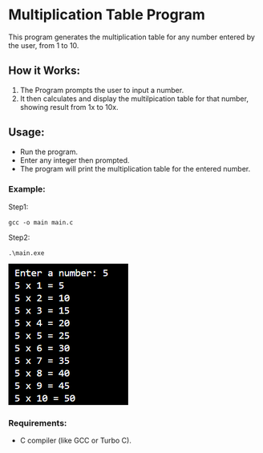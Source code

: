 # Multiplication Table Program

This program generates the multiplication table for any number entered by the user, from 1 to 10.

## How it Works:
1. The Program prompts the user to input a number.
2. It then calculates and display the multilpication table for that number, showing result from 1x to 10x.

## Usage:
- Run the program.
- Enter any integer then prompted.
- The program will print the multiplication table for the entered number.

### Example:
Step1:
```
gcc -o main main.c
```

Step2:
```
.\main.exe
```
![alt text](table-output.png)

### Requirements:
- C compiler (like GCC or Turbo C).
